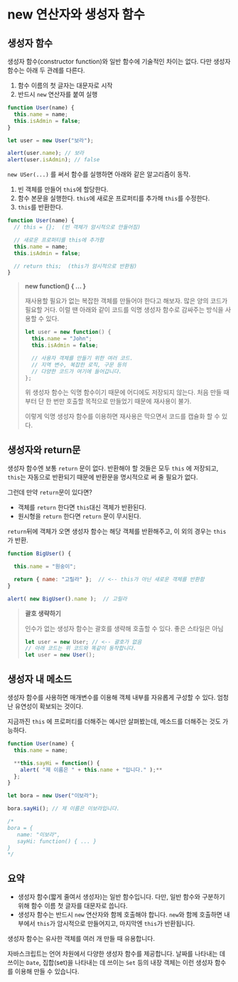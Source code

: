 # new 연산자와 생성자 함수

## 생성자 함수

생성자 함수(constructor function)와 일반 함수에 기술적인 차이는 없다. 다만 생성자 함수는 아래 두 관례를 다른다.

1. 함수 이름의 첫 글자는 대문자로 시작
2. 반드시 `new` 연산자를 붙여 실행

```jsx
function User(name) {
  this.name = name;
  this.isAdmin = false;
}

let user = new User("보라");

alert(user.name); // 보라
alert(user.isAdmin); // false
```

`new USer(...)` 를 써서 함수를 실행하면 아래와 같은 알고리즘이 동작.

1. 빈 객체를 만들어 `this`에 할당한다.
2. 함수 본문을 실행한다. `this`에 새로운 프로퍼티를 추가해 `this`를 수정한다.
3. `this`를 반환한다.

```jsx
function User(name) {
  // this = {};  (빈 객체가 암시적으로 만들어짐)

  // 새로운 프로퍼티를 this에 추가함
  this.name = name;
  this.isAdmin = false;

  // return this;  (this가 암시적으로 반환됨)
}
```

> **new function() { … }**
>
> 재사용할 필요가 없는 복잡한 객체를 만들어야 한다고 해보자. 많은 양의 코드가 필요할 거다. 이럴 땐 아래와 같이 코드를 익명 생성자 함수로 감싸주는 방식을 사용할 수 있다.
>
> ```jsx
> let user = new function() {
>   this.name = "John";
>   this.isAdmin = false;
> 
>   // 사용자 객체를 만들기 위한 여러 코드.
>   // 지역 변수, 복잡한 로직, 구문 등의
>   // 다양한 코드가 여기에 들어갑니다.
> };
> ```
>
> 위 생성자 함수는 익명 함수이기 때문에 어디에도 저장되지 않는다. 처음 만들 때부터 단 한 번만 호출할 목적으로 만들었기 때문에 재사용이 불가.
>
> 이렇게 익명 생성자 함수를 이용하면 재사용은 막으면서 코드를 캡슐화 할 수 있다.

## 생성자와 return문

생성자 함수엔 보통 `return` 문이 없다. 반환해야 할 것들은 모두 `this` 에 저장되고, `this`는 자동으로 반환되기 때문에 반환문을 명시적으로 써 줄 필요가 없다.

그런데 만약 `return`문이 있다면?

- 객체를 `return` 한다면 `this`대신 객체가 반환된다.
- 원시형을 `return` 한다면 `return` 문이 무시된다.

`return`뒤에 객체가 오면 생성자 함수는 해당 객체를 반환해주고, 이 외의 경우는 `this`가 반환.

```jsx
function BigUser() {

  this.name = "원숭이";

  return { name: "고릴라" };  // <-- this가 아닌 새로운 객체를 반환함
}

alert( new BigUser().name );  // 고릴라
```

> **괄호 생략하기**
>
> 인수가 없는 생성자 함수는 괄호를 생략해 호출할 수 있다. 좋은 스타일은 아님
>
> ```jsx
> let user = new User; // <-- 괄호가 없음
> // 아래 코드는 위 코드와 똑같이 동작합니다.
> let user = new User(); 
> ```

## 생성자 내 메소드

생성자 함수를 사용하면 매개변수를 이용해 객체 내부를 자유롭게 구성할 수 있다. 엄청난 유연성이 확보되는 것이다.

지금까진 `this` 에 프로퍼티를 더해주는 예시만 살펴봤는데, 메소드를 더해주는 것도 가능하다.

```jsx
function User(name) {
  this.name = name;

  **this.sayHi = function() {
    alert( "제 이름은 " + this.name + "입니다." );**
  };
}

let bora = new User("이보라");

bora.sayHi(); // 제 이름은 이보라입니다.

/*
bora = {
   name: "이보라",
   sayHi: function() { ... }
}
*/
```

## 요약

- 생성자 함수(짧게 줄여서 생성자)는 일반 함수입니다. 다만, 일반 함수와 구분하기 위해 함수 이름 첫 글자를 대문자로 씁니다.
- 생성자 함수는 반드시 `new` 연산자와 함께 호출해야 합니다. `new`와 함께 호출하면 내부에서 `this`가 암시적으로 만들어지고, 마지막엔 `this`가 반환됩니다.

생성자 함수는 유사한 객체를 여러 개 만들 때 유용합니다.

자바스크립트는 언어 차원에서 다양한 생성자 함수를 제공합니다. 날짜를 나타내는 데 쓰이는 `Date`, 집합(set)을 나타내는 데 쓰이는 `Set` 등의 내장 객체는 이런 생성자 함수를 이용해 만들 수 있습니다.